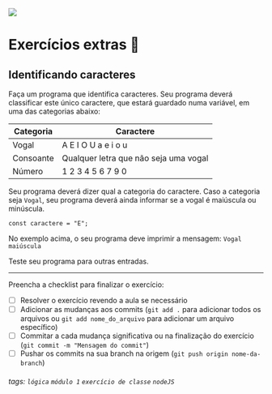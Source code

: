 ![](https://i.imgur.com/xG74tOh.png)

# Exercícios extras 🌟

## Identificando caracteres

Faça um programa que identifica caracteres. Seu programa deverá classificar este único caractere, que estará guardado numa variável, em uma das categorias abaixo:

| Categoria | Caractere |
| --- | --- | 
| Vogal | A E I O U a e i o u|
| Consoante | Qualquer letra que não seja uma vogal |
| Número | 1 2 3 4 5 6 7 9 0 |

Seu programa deverá dizer qual a categoria do caractere. Caso a categoria seja `Vogal`, seu programa deverá ainda informar se a vogal é maiúscula ou minúscula.

```javascript=
const caractere = "E";
```

No exemplo acima, o seu programa deve imprimir a mensagem:
`Vogal maiúscula`

Teste seu programa para outras entradas.

---

Preencha a checklist para finalizar o exercício:

- [ ] Resolver o exercício revendo a aula se necessário
- [ ] Adicionar as mudanças aos commits (`git add .` para adicionar todos os arquivos ou `git add nome_do_arquivo` para adicionar um arquivo específico)
- [ ] Commitar a cada mudança significativa ou na finalização do exercício (`git commit -m "Mensagem do commit"`)
- [ ] Pushar os commits na sua branch na origem (`git push origin nome-da-branch`)

###### tags: `lógica` `módulo 1` `exercício de classe` `nodeJS`
